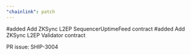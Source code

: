 ```yaml
---
"chainlink": patch
---
```


#added Add ZKSync L2EP SequencerUptimeFeed contract
#added Add ZKSync L2EP Validator contract


PR issue: SHIP-3004
